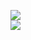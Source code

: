 [![](https://img.shields.io/badge/Made%20With-Github%20Spray-lightgrey.svg?style=for-the-badge&logo=github)](https://github.com/Annihil/github-spray#260)  
[![](https://i.imgur.com/2DrTn0Z.gif)](https://github.com/Annihil/github-spray)